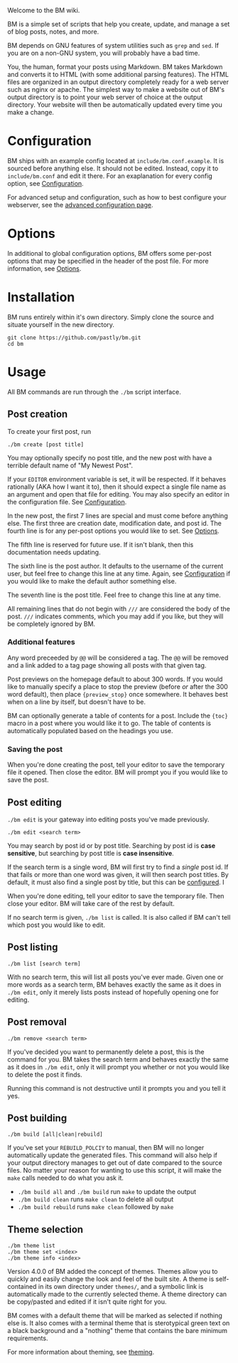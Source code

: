 Welcome to the BM wiki.

BM is a simple set of scripts that help you create, update, and manage a set of
blog posts, notes, and more.

BM depends on GNU features of system utilities such as `grep` and `sed`. If you
are on a non-GNU system, you will probably have a bad time.

You, the human, format your posts using Markdown. BM takes Markdown and converts
it to HTML (with some additional parsing features). The HTML files are organized
in an output directory completely ready for a web server such as nginx or
apache. The simplest way to make a website out of BM's output directory is to
point your web server of choice at the output directory. Your website will then
be automatically updated every time you make a change.

# Configuration

BM ships with an example config located at `include/bm.conf.example`. It is
sourced before anything else. It should not be edited. Instead, copy it to
`include/bm.conf` and edit it there. For an exaplanation for every config
option, see [Configuration](wiki/Configuration).

For advanced setup and configuration, such as how to best configure your
webserver, see the [advanced configuration page](wiki/AdvancedConfiguration).
# Options

In additional to global configuration options, BM offers some per-post options
that may be specified in the header of the post file. For more information, see
[Options](wiki/Options).

# Installation

BM runs entirely within it's own directory. Simply clone the source and situate
yourself in the new directory.

    git clone https://github.com/pastly/bm.git
    cd bm

# Usage

All BM commands are run through the `./bm` script interface.

## Post creation

To create your first post, run

    ./bm create [post title]

You may optionally specify no post title, and the new post with have a terrible
default name of "My Newest Post".

If your `EDITOR` environment variable is set, it will be respected. If it
behaves rationally (AKA how I want it to), then it should expect a single file
name as an argument and open that file for editing. You may also specify an
editor in the configuration file. See [Configuration](wiki/Configuration).

In the new post, the first 7 lines are special and must come before anything
else. The first three are creation date, modification date, and post id.
The fourth line is for any per-post options you would like to set. See
[Options](wiki/Options).

The fifth line is reserved for future use. If it isn't blank, then this
documentation needs updating.

The sixth line is the post author. It defaults to the username of the current
user, but feel free to change this line at any time. Again, see
[Configuration](wiki/Configuration) if you would like to make the default
author something else.

The seventh line is the post title. Feel free to change this line at any time.

All remaining lines that do not begin with `///` are considered the body of the
post. `///` indicates comments, which you may add if you like, but they will be
completely ignored by BM.

### Additional features

Any word preceeded by `@@` will be considered a tag. The `@@` will be removed
and a link added to a tag page showing all posts with that given tag.

Post previews on the homepage default to about 300 words. If you would like to
manually specify a place to stop the preview (before _or_ after the 300 word
default), then place `{preview_stop}` once somewhere. It behaves best when on a
line by itself, but doesn't have to be.

BM can optionally generate a table of contents for a post. Include the `{toc}`
macro in a post where you would like it to go. The table of contents is
automatically populated based on the headings you use.

### Saving the post

When you're done creating the post, tell your editor to save the temporary file
it opened. Then close the editor. BM will prompt you if you would like to save
the post.

## Post editing

`./bm edit` is your gateway into editing posts you've made previously.

    ./bm edit <search term>

You may search by post id or by post title. Searching by post id is __case
sensitive__, but searching by post title is __case insensitive__.

If the search term is a single word, BM will first try to find a _single_ post
id. If that fails or more than one word was given, it will then search post
titles. By default, it must also find a single post by title, but this can be
[configured](wiki/Configuration). I

When you're done editing, tell your editor to save the temporary file. Then
close your editor. BM will take care of the rest by default.

If no search term is given, `./bm list` is called. It is also called if BM can't
tell which post you would like to edit.

## Post listing

    ./bm list [search term]

With no search term, this will list all posts you've ever made. Given one or
more words as a search term, BM behaves exactly the same as it does in
`./bm edit`, only it merely lists posts instead of hopefully opening one for
editing.

## Post removal

    ./bm remove <search term>

If you've decided you want to permanently delete a post, this is the command for
you. BM takes the search term and behaves exactly the same as it does in `./bm
edit`, only it will prompt you whether or not you would like to delete the post
it finds.

Running this command is not destructive until it prompts you and you tell it
yes.

## Post building

    ./bm build [all|clean|rebuild]

If you've set your `REBUILD_POLCIY` to manual, then BM will no longer
automatically update the generated files. This command will also help if your
output directory manages to get out of date compared to the source files. No
matter your reason for wanting to use this script, it will make the `make`
calls needed to do what you ask it.

- `./bm build all` and `./bm build` run `make` to update the output
- `./bm build clean` runs `make clean` to delete all output
- `./bm build rebuild` runs `make clean` followed by `make`

## Theme selection

    ./bm theme list
    ./bm theme set <index>
    ./bm theme info <index>

Version 4.0.0 of BM added the concept of themes. Themes allow you to quickly and
easily change the look and feel of the built site. A theme is self-contained in
its own directory under `themes/`, and a symbolic link is automatically made to
the currently selected theme. A theme directory can be copy/pasted and edited if
it isn't quite right for you.

BM comes with a default theme that will be marked as selected if nothing else
is. It also comes with a terminal theme that is sterotypical green text on a
black background and a "nothing" theme that contains the bare minimum
requirements.

For more information about theming, see [theming](wiki/Theming).
